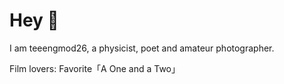 # Hey 🌴

I am teeengmod26, a physicist, poet and amateur photographer.

Film lovers: Favorite「A One and a Two」
